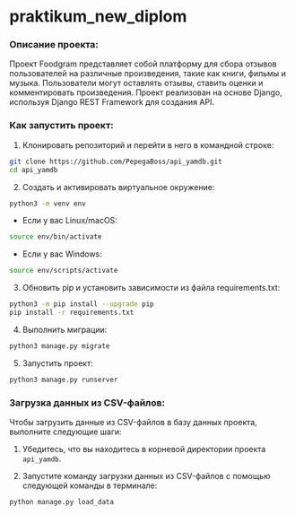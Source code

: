 # praktikum_new_diplom

### Описание проекта:
Проект Foodgram представляет собой платформу для сбора отзывов пользователей на различные произведения, такие как книги, фильмы и музыка. Пользователи могут оставлять отзывы, ставить оценки и комментировать произведения. Проект реализован на основе Django, используя Django REST Framework для создания API.


### Как запустить проект:

1. Клонировать репозиторий и перейти в него в командной строке:

```bash
git clone https://github.com/PepegaBoss/api_yamdb.git
cd api_yamdb
```

2. Создать и активировать виртуальное окружение:

```bash
python3 -m venv env
```

- Если у вас Linux/macOS:

```bash
source env/bin/activate
```

- Если у вас Windows:

```bash
source env/scripts/activate
```

3. Обновить pip и установить зависимости из файла requirements.txt:

```bash
python3 -m pip install --upgrade pip
pip install -r requirements.txt
```

4. Выполнить миграции:

```bash
python3 manage.py migrate
```

5. Запустить проект:

```bash
python3 manage.py runserver
```

### Загрузка данных из CSV-файлов:

Чтобы загрузить данные из CSV-файлов в базу данных проекта, выполните следующие шаги:

1. Убедитесь, что вы находитесь в корневой директории проекта `api_yamdb`.

2. Запустите команду загрузки данных из CSV-файлов с помощью следующей команды в терминале:

```bash
python manage.py load_data
```